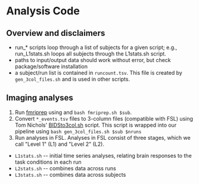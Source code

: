 # Analysis Code

## Overview and disclaimers
- run_* scripts loop through a list of subjects for a given script; e.g., run_L1stats.sh loops all subjects through the L1stats.sh script.
- paths to input/output data should work without error, but check package/software installation
- a subject/run list is contained in `runcount.tsv`. This file is created by `gen_3col_files.sh` and is used in other scripts.

## Imaging analyses  
1. Run [fmriprep][fmriprep] using and `bash fmriprep.sh $sub`.
1. Convert `*_events.tsv` files to 3-column files (compatible with FSL) using Tom Nichols' [BIDSto3col.sh](https://github.com/INCF/bidsutils) script. This script is wrapped into our pipeline using `bash gen_3col_files.sh $sub $nruns`
1. Run analyses in FSL. Analyses in FSL consist of three stages, which we call "Level 1" (L1) and "Level 2" (L2).
  - `L1stats.sh` -- initial time series analyses, relating brain responses to the task conditions in each run
  - `L2stats.sh` -- combines data across runs
  - `L3stats.sh` -- combines data across subjects



[fmriprep]: http://fmriprep.readthedocs.io/en/latest/index.html
